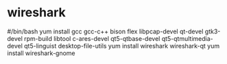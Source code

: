 # wireshark
#/bin/bash
yum install gcc gcc-c++ bison flex libpcap-devel qt-devel gtk3-devel rpm-build libtool c-ares-devel qt5-qtbase-devel qt5-qtmultimedia-devel qt5-linguist desktop-file-utils
yum install wireshark wireshark-qt
yum install wireshark-gnome
